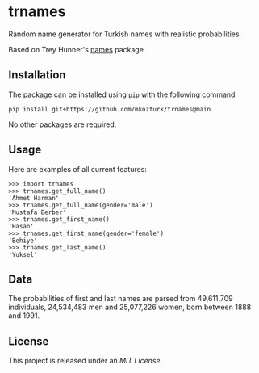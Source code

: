 # trnames

Random name generator for Turkish names with realistic probabilities.

Based on Trey Hunner's [names](https://github.com/treyhunner/names) package.

## Installation

The package can be installed using `pip` with the following command

```pip install git+https://github.com/mkozturk/trnames@main```

No other packages are required.

## Usage
Here are examples of all current features:
```
>>> import trnames
>>> trnames.get_full_name()
'Ahmet Harman'
>>> trnames.get_full_name(gender='male')
'Mustafa Berber'
>>> trnames.get_first_name()
'Hasan'
>>> trnames.get_first_name(gender='female')
'Behiye'
>>> trnames.get_last_name()
'Yuksel'
```

## Data
The probabilities of first and last names are parsed from 49,611,709 individuals, 24,534,483 men and 25,077,226 women, born between 1888 and 1991. 

## License

This project is released under an _MIT License_.


